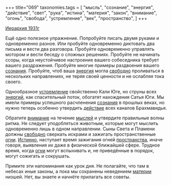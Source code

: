 +++
title="069"
taxonomies.tags = [
 "мысль",
 "сознание",
 "энергия",
 "действие",
 "свет",
 "рука",
 "истина",
 "материя",
 "закон",
 "внимание",
 "огонь",
 "свобода",
 "устремление",
 "век",
 "пространство",
]
+++

[Иерархия 1931г](/agni/1931)

Ещё одно полезное упражнение. Попробуйте писать двумя руками и одновременно разное. Или пробуйте одновременно диктовать два письма и вести два разговора. Пробуйте одновременно управлять мотором и вести беседу о сложных решениях. Пробуйте не начинать ссоры, когда неустойчивое настроение вашего собеседника требует вашего раздражения. Пробуйте многие примеры раздвоения вашего [сознания](/tags/сознание). Пробуйте, чтоб ваша [энергия](/tags/энергия) могла [свободно](/tags/свобода) проливаться в нескольких направлениях, не теряя своей ценности и не ослабляя тока своего.   

Однообразное [устремление](/tags/устремление) свойственно Кали Юге, но струны всех [энергий](/tags/энергия), как спасительный поток, обогатят нахождения Сатья Юги. Мы имели примеры успешного расчленения [сознания](/tags/сознание) в прошлых веках, но нужно теперь особенно утвердить [действие](/tags/действие) всех каналов Брахмавидья.   

Обратите [внимание](/tags/внимание) на течение [мыслей](/tags/мысль) и утвердите правильные волны ритма. Не следует уподобляться животным, которые могут мыслить одновременно лишь в одном направлении. Сыны Света и Пламени должны [свободно](/tags/свобода) сверкать искрами и зажигать пространственные [огни](/tags/огонь). [Истинно](/tags/истина), наступает время зажигания огней [пространства](/tags/пространство), иначе говоря, выявления их даже в физической ближайшей сфере. Трудное время, когда [огни](/tags/огонь) могут вспыхивать и, не приведённые в порядок, могут сожигать и сокрушать.   

Примите эти напоминания как урок дня. Не полагайте, что там в небесах иные законы, а пока мы сохранены неведением [материи](/tags/материя) низшей. Нет, вы знаете и начнёте прилагать все советы.   

